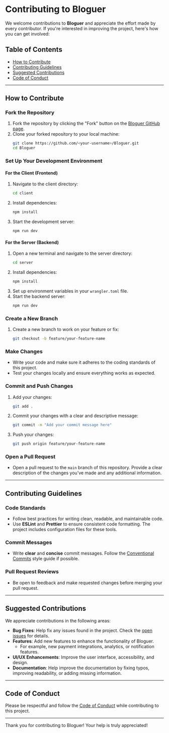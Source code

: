 # Contributing to Bloguer

We welcome contributions to **Bloguer** and appreciate the effort made by every contributor. If you're interested in improving the project, here's how you can get involved:

## Table of Contents
- [How to Contribute](#how-to-contribute)
- [Contributing Guidelines](#contributing-guidelines)
- [Suggested Contributions](#suggested-contributions)
- [Code of Conduct](#code-of-conduct)

---

## How to Contribute

### Fork the Repository
1. Fork the repository by clicking the "Fork" button on the [Bloguer GitHub page](https://github.com/pulkitgarg04/Bloguer).
2. Clone your forked repository to your local machine:
   ```bash
   git clone https://github.com/<your-username>/Bloguer.git
   cd Bloguer
   ```

### Set Up Your Development Environment

#### For the Client (Frontend)
1. Navigate to the client directory:
   ```bash
   cd client
   ```
2. Install dependencies:
   ```bash
   npm install
   ```
3. Start the development server:
   ```bash
   npm run dev
   ```

#### For the Server (Backend)
1. Open a new terminal and navigate to the server directory:
   ```bash
   cd server
   ```
2. Install dependencies:
   ```bash
   npm install
   ```
3. Set up environment variables in your `wrangler.toml` file.
4. Start the backend server:
   ```bash
   npm run dev
   ```

### Create a New Branch
1. Create a new branch to work on your feature or fix:
   ```bash
   git checkout -b feature/your-feature-name
   ```

### Make Changes
- Write your code and make sure it adheres to the coding standards of this project.
- Test your changes locally and ensure everything works as expected.

### Commit and Push Changes
1. Add your changes:
   ```bash
   git add .
   ```
2. Commit your changes with a clear and descriptive message:
   ```bash
   git commit -m "Add your commit message here"
   ```
3. Push your changes:
   ```bash
   git push origin feature/your-feature-name
   ```

### Open a Pull Request
- Open a pull request to the `main` branch of this repository. Provide a clear description of the changes you’ve made and any additional information.

---

## Contributing Guidelines

### Code Standards
- Follow best practices for writing clean, readable, and maintainable code.
- Use **ESLint** and **Prettier** to ensure consistent code formatting. The project includes configuration files for these tools.

### Commit Messages
- Write **clear** and **concise** commit messages. Follow the [Conventional Commits](https://www.conventionalcommits.org/) style guide if possible.

### Pull Request Reviews
- Be open to feedback and make requested changes before merging your pull request.

---

## Suggested Contributions

We appreciate contributions in the following areas:

- **Bug Fixes**: Help fix any issues found in the project. Check the [open issues](https://github.com/pulkitgarg04/Bloguer/issues) for details.
- **Features**: Add new features to enhance the functionality of Bloguer.
  - For example, new payment integrations, analytics, or notification features.
- **UI/UX Enhancements**: Improve the user interface, accessibility, and design.
- **Documentation**: Help improve the documentation by fixing typos, improving readability, or adding missing information.

---

## Code of Conduct

Please be respectful and follow the [Code of Conduct](https://www.contributor-covenant.org/version/2/0/code_of_conduct/) while contributing to this project.

---

Thank you for contributing to Bloguer! Your help is truly appreciated!